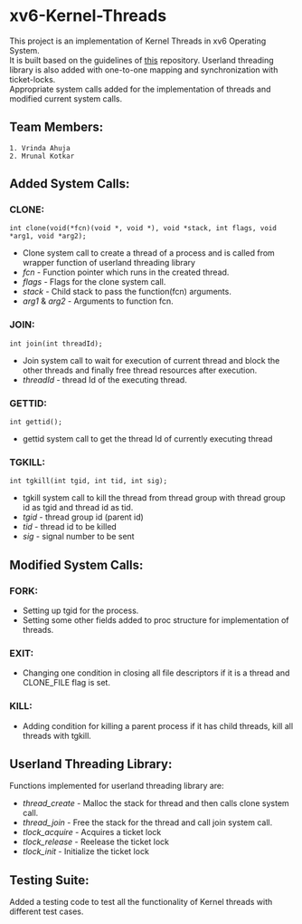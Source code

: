 # xv6-Kernel-Threads

  This project is an implementation of Kernel Threads in xv6 Operating System.  
  It is built based on the guidelines of [this](https://github.com/remzi-arpacidusseau/ostep-projects/tree/master/concurrency-xv6-threads) repository.
  Userland threading library is also added with one-to-one mapping and synchronization with ticket-locks.  
  Appropriate system calls added for the implementation of threads and modified current system calls.  
  
 
 ## Team Members: 
    1. Vrinda Ahuja
    2. Mrunal Kotkar
    
 ## Added System Calls:
 
 ### CLONE:
 
    int clone(void(*fcn)(void *, void *), void *stack, int flags, void *arg1, void *arg2);
 * Clone system call to create a thread of a process and is called from wrapper function of userland threading library
 * _fcn_ - Function pointer which runs in the created thread.
 * _flags_ - Flags for the clone system call.
 * _stack_ - Child stack to pass the function(fcn) arguments.
 * _arg1_ & _arg2_ - Arguments to function fcn.

### JOIN:

    int join(int threadId);  
  * Join system call to wait for execution of current thread and block the other threads and finally free thread resources after execution.
  * _threadId_ - thread Id of the executing thread.

### GETTID:

    int gettid();
* gettid system call to get the thread Id of currently executing thread
    
### TGKILL:

    int tgkill(int tgid, int tid, int sig);
* tgkill system call to kill the thread from thread group with thread group id as tgid and thread id as tid.
* _tgid_ - thread group id (parent id)
* _tid_ - thread id to be killed
* _sig_ - signal number to be sent

## Modified System Calls:

### FORK:

 * Setting up tgid for the process.
 * Setting some other fields added to proc structure for implementation of threads.

### EXIT:

  * Changing one condition in closing all file descriptors if it is a thread and CLONE_FILE flag is set.

### KILL:

  * Adding condition for killing a parent process if it has child threads, kill all threads with tgkill.


## Userland Threading Library:

  Functions implemented for userland threading library are: 
* _thread_create_ - Malloc the stack for thread and then calls clone system call.
* _thread_join_ - Free the stack for the thread and call join system call.
* _tlock_acquire_ - Acquires a ticket lock
* _tlock_release_ - Reelease the ticket lock
* _tlock_init_ - Initialize the ticket lock

## Testing Suite:

  Added a testing code to test all the functionality of Kernel threads with different test cases.
